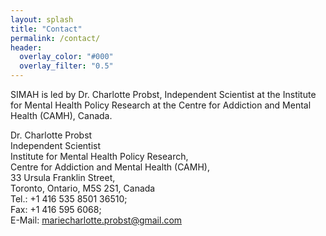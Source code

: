 ```yaml
---
layout: splash
title: "Contact"
permalink: /contact/
header:
  overlay_color: "#000"
  overlay_filter: "0.5"
---
```



SIMAH is led by Dr. Charlotte Probst, Independent Scientist at the Institute for Mental Health Policy Research at the Centre for Addiction and Mental Health (CAMH), Canada. 

Dr. Charlotte Probst<br>
Independent Scientist<br>
Institute for Mental Health Policy Research, <br>
Centre for Addiction and Mental Health (CAMH), <br>
33 Ursula Franklin Street, <br>
Toronto, Ontario, M5S 2S1, Canada<br>
Tel.: +1 416 535 8501 36510; <br>
Fax: +1 416 595 6068; <br>
E-Mail: mariecharlotte.probst@gmail.com
